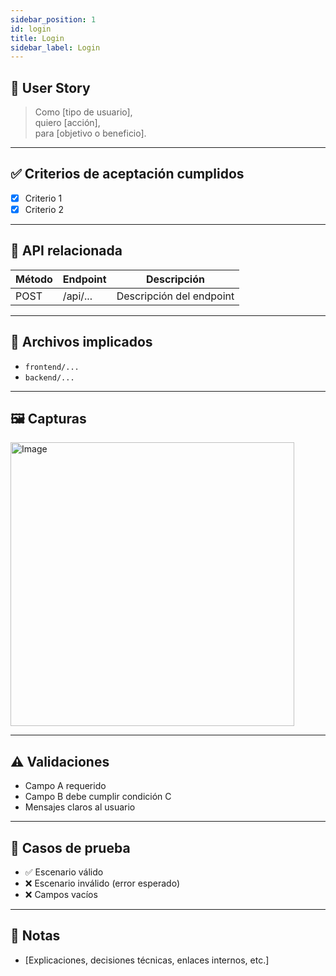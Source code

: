 ```yaml
---
sidebar_position: 1
id: login
title: Login
sidebar_label: Login
---
```



## 🎯 User Story

> Como [tipo de usuario],  
> quiero [acción],  
> para [objetivo o beneficio].

---

## ✅ Criterios de aceptación cumplidos

- [x] Criterio 1
- [x] Criterio 2

---

## 📲 API relacionada

| Método | Endpoint         | Descripción              |
|--------|------------------|--------------------------|
| POST   | /api/...         | Descripción del endpoint |

---

## 🧩 Archivos implicados

- `frontend/...`
- `backend/...`

---

## 🖼️ Capturas

<img width="454" alt="Image" src="https://github.com/user-attachments/assets/41aaed1b-3811-4975-8074-cca4ac004c03" />

---

## ⚠️ Validaciones

- Campo A requerido
- Campo B debe cumplir condición C
- Mensajes claros al usuario

---

## 🧪 Casos de prueba

- ✅ Escenario válido
- ❌ Escenario inválido (error esperado)
- ❌ Campos vacíos

---

## 🧠 Notas

- [Explicaciones, decisiones técnicas, enlaces internos, etc.]
